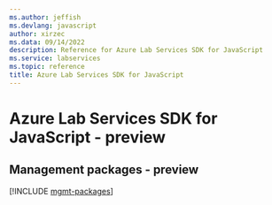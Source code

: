 ```yaml
---
ms.author: jeffish
ms.devlang: javascript
author: xirzec
ms.data: 09/14/2022
description: Reference for Azure Lab Services SDK for JavaScript
ms.service: labservices
ms.topic: reference
title: Azure Lab Services SDK for JavaScript
---
```

# Azure Lab Services SDK for JavaScript - preview

## Management packages - preview
[!INCLUDE [mgmt-packages](lab-services-mgmt-index.md)]